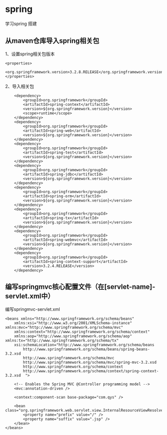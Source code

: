# spring    
学习spring 搭建       
## 从maven仓库导入spring相关包
1、设置spring相关包版本

	<properties>
		<org.springframework.version>3.2.8.RELEASE</org.springframework.version>    
	</properties>

2、导入相关包

		<dependency>
			<groupId>org.springframework</groupId>
			<artifactId>spring-context</artifactId>
			<version>${org.springframework.version}</version>
			<scope>runtime</scope>
		</dependency>
		<dependency>
			<groupId>org.springframework</groupId>
			<artifactId>spring-web</artifactId>
			<version>${org.springframework.version}</version>
		</dependency>
		<dependency>
			<groupId>org.springframework</groupId>
			<artifactId>spring-test</artifactId>
			<version>${org.springframework.version}</version>
		</dependency>
		<dependency>
			<groupId>org.springframework</groupId>
			<artifactId>spring-jdbc</artifactId>
			<version>${org.springframework.version}</version>
		</dependency>
		<dependency>
			<groupId>org.springframework</groupId>
			<artifactId>spring-orm</artifactId>
			<version>${org.springframework.version}</version>
		</dependency>
		<dependency>
			<groupId>org.springframework</groupId>
			<artifactId>spring-tx</artifactId>
			<version>${org.springframework.version}</version>
		</dependency>
		<dependency>
			<groupId>org.springframework</groupId>
			<artifactId>spring-webmvc</artifactId>
			<version>${org.springframework.version}</version>
		</dependency>
		<dependency>
			<groupId>org.springframework</groupId>
			<artifactId>spring-context-support</artifactId>
			<version>3.2.4.RELEASE</version>
		</dependency>

## 编写springmvc核心配置文件（在[servlet-name]-servlet.xml中）  

编写springmvc-servlet.xml

	<beans xmlns="http://www.springframework.org/schema/beans"
		xmlns:xsi="http://www.w3.org/2001/XMLSchema-instance" 		xmlns:mvc="http://www.springframework.org/schema/mvc"
		xmlns:context="http://www.springframework.org/schema/context"
		xmlns:aop="http://www.springframework.org/schema/aop" 		xmlns:tx="http://www.springframework.org/schema/tx"
		xsi:schemaLocation="http://www.springframework.org/schema/beans 
			http://www.springframework.org/schema/beans/spring-beans-3.2.xsd 
			http://www.springframework.org/schema/mvc 
			http://www.springframework.org/schema/mvc/spring-mvc-3.2.xsd 
			http://www.springframework.org/schema/context 
			http://www.springframework.org/schema/context/spring-context-3.2.xsd  ">
			
		<!-- Enables the Spring MVC @Controller programming model -->  
		<mvc:annotation-driven />  
		
		<context:component-scan base-package="com.qys" />  
			
		<bean class="org.springframework.web.servlet.view.InternalResourceViewResolver">  
			<property name="prefix" value="/" />  
			<property name="suffix" value=".jsp" />  
		</bean>  
	</beans>  
